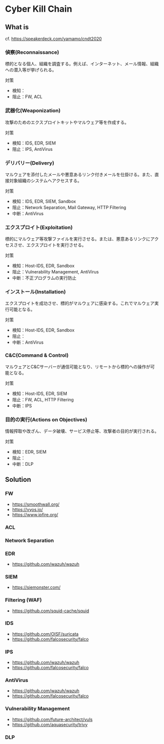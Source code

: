 # Cyber Kill Chain

## What is
cf. https://speakerdeck.com/yamamo/cndt2020

### 偵察(Reconnaissance)

標的となる個人、組織を調査する。例えば、インターネット、メール情報、組織への潜入等が挙げられる。

対策

- 検知：
- 阻止：FW, ACL

### 武器化(Weaponization)

攻撃のためのエクスプロイトキットやマルウェア等を作成する。

対策

- 検知：IDS, EDR, SIEM
- 阻止：IPS, AntiVirus

### デリバリー(Delivery)

マルウェアを添付したメールや悪意あるリンク付きメールを仕掛ける。また、直接対象組織のシステムへアクセスする。

対策

- 検知：IDS, EDR, SIEM, Sandbox
- 阻止：Network Separation, Mail Gateway, HTTP Filtering
- 中断：AntiVirus

### エクスプロイト(Exploitation)

標的にマルウェア等攻撃ファイルを実行させる。または、悪意あるリンクにアクセスさせ、エクスプロイトを実行させる。

対策

- 検知：Host-IDS, EDR, Sandbox
- 阻止：Vulnerability Management, AntiVirus
- 中断：不正プログラムの実行防止

### インストール(Installation)

エクスプロイトを成功させ、標的がマルウェアに感染する。これでマルウェア実行可能となる。

対策

- 検知：Host-IDS, EDR, Sandbox
- 阻止：
- 中断：AntiVirus

### C&C(Command & Control)

マルウェアとC&Cサーバーが通信可能となり、リモートから標的への操作が可能となる。

対策

- 検知：Host-IDS, EDR, SIEM
- 阻止：FW, ACL, HTTP Filtering
- 中断：IPS

### 目的の実行(Actions on Objectives)

情報搾取や改ざん、データ破壊、サービス停止等、攻撃者の目的が実行される。

対策

- 検知：EDR, SIEM
- 阻止：
- 中断：DLP

## Solution

### FW
* https://smoothwall.org/
* https://vyos.io/
* https://www.ipfire.org/

### ACL

### Network Separation

### EDR
* https://github.com/wazuh/wazuh

### SIEM
* https://siemonster.com/

### Filtering (WAF)
* https://github.com/squid-cache/squid

### IDS
* https://github.com/OISF/suricata
* https://github.com/falcosecurity/falco

### IPS
* https://github.com/wazuh/wazuh
* https://github.com/falcosecurity/falco

### AntiVirus
* https://github.com/wazuh/wazuh
* https://github.com/falcosecurity/falco

### Vulnerability Management
* https://github.com/future-architect/vuls
* https://github.com/aquasecurity/trivy

### DLP

